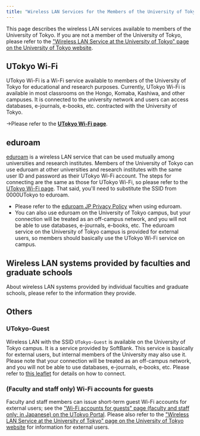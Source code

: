 ```yaml
---
title: "Wireless LAN Services for the Members of the University of Tokyo"
---
```


This page describes the wireless LAN services available to members of the University of Tokyo. If you are not a member of the University of Tokyo, please refer to the ["Wireless LAN Service at the University of Tokyo" page on the University of Tokyo website](https://www.u-tokyo.ac.jp/adm/dics/ja/wlan.html).

## UTokyo Wi-Fi

UTokyo Wi-Fi is a Wi-Fi service available to members of the University of Tokyo for educational and research purposes. Currently, UTokyo Wi-Fi is available in most classrooms on the Hongo, Komaba, Kashiwa, and other campuses. It is connected to the university network and users can access databases, e-journals, e-books, etc. contracted with the University of Tokyo.

→Please refer to the **[UTokyo Wi-Fi page](/en/utokyo_wifi/)**.

## eduroam

[eduroam](https://eduroam.org/) is a wireless LAN service that can be used mutually among universities and research institutes. Members of the University of Tokyo can use eduroam at other universities and research institutes with the same user ID and password as their UTokyo Wi-Fi account. The steps for connecting are the same as those for UTokyo Wi-Fi, so please refer to the [UTokyo Wi-Fi page](/en/utokyo_wifi/). That said, you'll need to substitute the SSID from 0000UTokyo to eduroam.

- Please refer to the [eduroam JP Privacy Policy](https://meatwiki.nii.ac.jp/confluence/x/WYX0BQ) when using eduroam.
- You can also use eduroam on the University of Tokyo campus, but your connection will be treated as an off-campus network, and you will not be able to use databases, e-journals, e-books, etc. The eduroam service on the University of Tokyo campus is provided for external users, so members should basically use the UTokyo Wi-Fi service on campus.

## Wireless LAN systems provided by faculties and graduate schools

About wireless LAN systems provided by individual faculties and graduate schools, please refer to the information they provide.

## Others

### UTokyo-Guest

Wireless LAN with the SSID `UTokyo-Guest` is available on the University of Tokyo campus. It is a service provided by SoftBank. This service is basically for external users, but internal members of the University may also use it. Please note that your connection will be treated as an off-campus network, and you will not be able to use databases, e-journals, e-books, etc. Please refer to [this leaflet](https://www.u-tokyo.ac.jp/content/400073350.pdf) for details on how to connect.

### (Faculty and staff only) Wi-Fi accounts for guests

Faculty and staff members can issue short-term guest Wi-Fi accounts for external users; see the ["Wi-Fi accounts for guests" page (faculty and staff only; in Japanese) on the UTokyo Portal](https://univtokyo.sharepoint.com/sites/utokyoportal/wiki/d/UTokyo_WiFi_Guest_Account.aspx). Please also refer to the ["Wireless LAN Service at the University of Tokyo" page on the University of Tokyo website](https://www.u-tokyo.ac.jp/adm/dics/ja/wlan.html) for information for external users.

